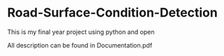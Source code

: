 # Road-Surface-Condition-Detection
This is my final year project using python and open

All description can be found in Documentation.pdf
